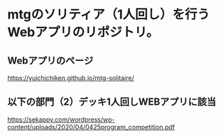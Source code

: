 # mtgのソリティア（1人回し）を行うWebアプリのリポジトリ。
## Webアプリのページ
https://yuichichiken.github.io/mtg-solitaire/

## 以下の部門（2）デッキ1人回しWEBアプリに該当
https://sekappy.com/wordpress/wp-content/uploads/2020/04/0425program_competition.pdf
